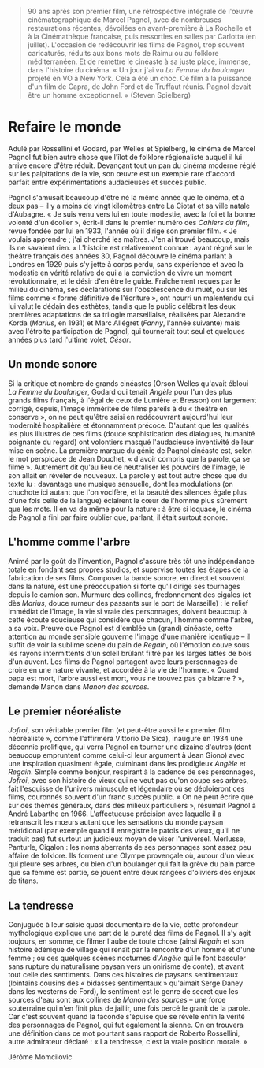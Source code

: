 > 90 ans après son premier film, une rétrospective intégrale de l'œuvre cinématographique de Marcel Pagnol, avec de nombreuses restaurations récentes, dévoilées en avant-première à La Rochelle et à la Cinémathèque française, puis ressorties en salles par Carlotta (en juillet). L'occasion de redécouvrir les films de Pagnol, trop souvent caricaturés, réduits aux bons mots de Raimu ou au folklore méditerranéen. Et de remettre le cinéaste à sa juste place, immense, dans l'histoire du cinéma. « Un jour j'ai vu _La Femme du boulanger_ projeté en VO à New York. Cela a été un choc. Ce film a la puissance d'un film de Capra, de John Ford et de Truffaut réunis. Pagnol devait être un homme exceptionnel. » (Steven Spielberg)

# Refaire le monde

Adulé par Rossellini et Godard, par Welles et Spielberg, le cinéma de Marcel Pagnol fut bien autre chose que l'îlot de folklore régionaliste auquel il lui arrive encore d'être réduit. Devançant tout un pan du cinéma moderne réglé sur les palpitations de la vie, son œuvre est un exemple rare d'accord parfait entre expérimentations audacieuses et succès public.

Pagnol s'amusait beaucoup d'être né la même année que le cinéma, et à deux pas – il y a moins de vingt kilomètres entre La Ciotat et sa ville natale d'Aubagne. « Je suis venu vers lui en toute modestie, avec la foi et la bonne volonté d'un écolier », écrit-il dans le premier numéro des _Cahiers du film_, revue fondée par lui en 1933, l'année où il dirige son premier film. « Je voulais apprendre ; j'ai cherché les maîtres. J'en ai trouvé beaucoup, mais ils ne savaient rien. » L'histoire est relativement connue : ayant régné sur le théâtre français des années 30, Pagnol découvre le cinéma parlant à Londres en 1929 puis s'y jette à corps perdu, sans expérience et avec la modestie en vérité relative de qui a la conviction de vivre un moment révolutionnaire, et le désir d'en être le guide. Fraîchement reçues par le milieu du cinéma, ses déclarations sur l'obsolescence du muet, ou sur les films comme « forme définitive de l'écriture », ont nourri un malentendu qui lui valut le dédain des esthètes, tandis que le public célébrait les deux premières adaptations de sa trilogie marseillaise, réalisées par Alexandre Korda (_Marius_, en 1931) et Marc Allégret (_Fanny_, l'année suivante) mais avec l'étroite participation de Pagnol, qui tournerait tout seul et quelques années plus tard l'ultime volet, _César_.

## Un monde sonore

Si la critique et nombre de grands cinéastes (Orson Welles qu'avait ébloui _La Femme du boulanger_, Godard qui tenait _Angèle_ pour l'un des plus grands films français, à l'égal de ceux de Lumière et Bresson) ont largement corrigé, depuis, l'image imméritée de films pareils à du « théâtre en conserve », on ne peut qu'être saisi en redécouvrant aujourd'hui leur modernité hospitalière et étonnamment précoce. D'autant que les qualités les plus illustres de ces films (douce sophistication des dialogues, humanité poignante du regard) ont volontiers masqué l'audacieuse inventivité de leur mise en scène. La première marque du génie de Pagnol cinéaste est, selon le mot perspicace de Jean Douchet, « d'avoir compris que la parole, ça se filme ». Autrement dit qu'au lieu de neutraliser les pouvoirs de l'image, le son allait en révéler de nouveaux. La parole y est tout autre chose que du texte lu : davantage une musique sensuelle, dont les modulations (on chuchote ici autant que l'on vocifère, et la beauté des silences égale plus d'une fois celle de la langue) éclairent le cœur de l'homme plus sûrement que les mots. Il en va de même pour la nature : à être si loquace, le cinéma de Pagnol a fini par faire oublier que, parlant, il était surtout sonore.

## L'homme comme l'arbre

Animé par le goût de l'invention, Pagnol s'assure très tôt une indépendance totale en fondant ses propres studios, et supervise toutes les étapes de la fabrication de ses films. Composer la bande sonore, en direct et souvent dans la nature, est une préoccupation si forte qu'il dirige ses tournages depuis le camion son. Murmure des collines, fredonnement des cigales (et dès _Marius_, douce rumeur des passants sur le port de Marseille) : le relief immédiat de l'image, la vie si vraie des personnages, doivent beaucoup à cette écoute soucieuse qui considère que chacun, l'homme comme l'arbre, a sa voix. Preuve que Pagnol est d'emblée un (grand) cinéaste, cette attention au monde sensible gouverne l'image d'une manière identique – il suffit de voir la sublime scène du pain de _Regain_, où l'émotion couve sous les rayons intermittents d'un soleil brûlant filtré par les larges lattes de bois d'un auvent. Les films de Pagnol partagent avec leurs personnages de croire en une nature vivante, et accordée à la vie de l'homme. « Quand papa est mort, l'arbre aussi est mort, vous ne trouvez pas ça bizarre ? », demande Manon dans _Manon des sources_.

## Le premier néoréaliste

_Jofroi_, son véritable premier film (et peut-être aussi le « premier film néoréaliste », comme l'affirmera Vittorio De Sica), inaugure en 1934 une décennie prolifique, qui verra Pagnol en tourner une dizaine d'autres (dont beaucoup empruntent comme celui-ci leur argument à Jean Giono) avec une inspiration quasiment égale, culminant dans les prodigieux _Angèle_ et _Regain_. Simple comme bonjour, respirant à la cadence de ses personnages, _Jofroi_, avec son histoire de vieux qui ne veut pas qu'on coupe ses arbres, fait l'esquisse de l'univers minuscule et légendaire où se déploieront ces films, couronnés souvent d'un franc succès public. « On ne peut écrire que sur des thèmes généraux, dans des milieux particuliers », résumait Pagnol à André Labarthe en 1966. L'affectueuse précision avec laquelle il a retranscrit les mœurs autant que les sensations du monde paysan méridional (par exemple quand il enregistre le patois des vieux, qu'il ne traduit pas) fut surtout un judicieux moyen de viser l'universel. Merlusse, Panturle, Cigalon : les noms aberrants de ses personnages sont assez peu affaire de folklore. Ils forment une Olympe provençale où, autour d'un vieux qui pleure ses arbres, ou bien d'un boulanger qui fait la grève du pain parce que sa femme est partie, se jouent entre deux rangées d'oliviers des enjeux de titans.

## La tendresse

Conjuguée à leur saisie quasi documentaire de la vie, cette profondeur mythologique explique une part de la pureté des films de Pagnol. Il s'y agit toujours, en somme, de filmer l'aube de toute chose (ainsi _Regain_ et son histoire édénique de village qui renaît par la rencontre d'un homme et d'une femme ; ou ces quelques scènes nocturnes d'_Angèle_ qui le font basculer sans rupture du naturalisme paysan vers un onirisme de conte), et avant tout celle des sentiments. Dans ces histoires de paysans sentimentaux (lointains cousins des « bidasses sentimentaux » qu'aimait Serge Daney dans les westerns de Ford), le sentiment est le genre de secret que les sources d'eau sont aux collines de _Manon des sources_ – une force souterraine qui n'en finit plus de jaillir, une fois percé le granit de la parole. Car c'est souvent quand la faconde s'épuise que se révèle enfin la vérité des personnages de Pagnol, qui fut également la sienne. On en trouvera une définition dans ce mot pourtant sans rapport de Roberto Rossellini, autre admirateur déclaré : « La tendresse, c'est la vraie position morale. »

<div class="author">Jérôme Momcilovic</div>
